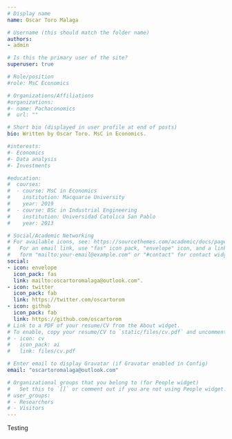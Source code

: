 ```yaml
---
# Display name
name: Oscar Toro Malaga

# Username (this should match the folder name)
authors:
- admin

# Is this the primary user of the site?
superuser: true

# Role/position
#role: MsC Economics

# Organizations/Affiliations
#organizations:
#- name: Pachaconomics
#  url: ""

# Short bio (displayed in user profile at end of posts)
bio: Written by Oscar Toro. MsC in Economics.

#interests:
#- Economics
#- Data analysis
#- Investments

#education:
#  courses:
#  - course: MsC in Economics
#    institution: Macquarie University
#    year: 2019
#  - course: BSc in Industrial Engineering
#    institution: Universidad Catolica San Pablo
#    year: 2013

# Social/Academic Networking
# For available icons, see: https://sourcethemes.com/academic/docs/page-builder/#icons
#   For an email link, use "fas" icon pack, "envelope" icon, and a link in the
#   form "mailto:your-email@example.com" or "#contact" for contact widget.
social:
- icon: envelope
  icon_pack: fas
  link: mailto:oscartoromalaga@outlook.com".
- icon: twitter
  icon_pack: fab
  link: https://twitter.com/oscartorom
- icon: github
  icon_pack: fab
  link: https://github.com/oscartorom
# Link to a PDF of your resume/CV from the About widget.
# To enable, copy your resume/CV to `static/files/cv.pdf` and uncomment the lines below.
# - icon: cv
#   icon_pack: ai
#   link: files/cv.pdf

# Enter email to display Gravatar (if Gravatar enabled in Config)
email: "oscartoromalaga@outlook.com"

# Organizational groups that you belong to (for People widget)
#   Set this to `[]` or comment out if you are not using People widget.
# user_groups:
# - Researchers
# - Visitors
---
```


Testing
